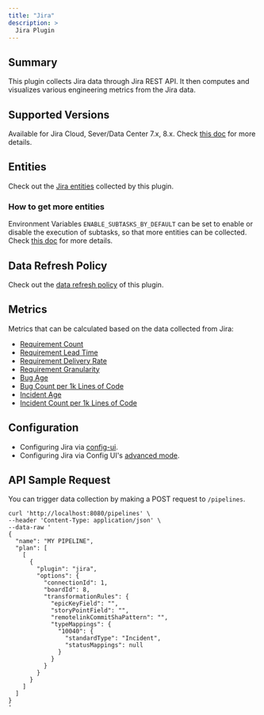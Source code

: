 ```yaml
---
title: "Jira"
description: >
  Jira Plugin
---
```


## Summary

This plugin collects Jira data through Jira REST API. It then computes and visualizes various engineering metrics from the Jira data.

## Supported Versions
Available for Jira Cloud, Sever/Data Center 7.x, 8.x. Check [this doc](https://devlake.apache.org/docs/Overview/SupportedDataSources#data-sources-and-data-plugins) for more details.

## Entities

Check out the [Jira entities](/Overview/SupportedDataSources.md#data-collection-scope-by-each-plugin) collected by this plugin.

### How to get more entities
Environment Variables `ENABLE_SUBTASKS_BY_DEFAULT` can be set to enable or disable the execution of subtasks, so that more entities can be collected.
Check [this doc](/GettingStarted/Environment.md#enable_subtasks_by_default) for more details.

## Data Refresh Policy

Check out the [data refresh policy](/Overview/SupportedDataSources.md#jira) of this plugin.

## Metrics

Metrics that can be calculated based on the data collected from Jira:

- [Requirement Count](/Metrics/RequirementCount.md)
- [Requirement Lead Time](/Metrics/RequirementLeadTime.md)
- [Requirement Delivery Rate](/Metrics/RequirementDeliveryRate.md)
- [Requirement Granularity](/Metrics/RequirementGranularity.md)
- [Bug Age](/Metrics/BugAge.md)
- [Bug Count per 1k Lines of Code](/Metrics/BugCountPer1kLinesOfCode.md)
- [Incident Age](/Metrics/IncidentAge.md)
- [Incident Count per 1k Lines of Code](/Metrics/IncidentCountPer1kLinesOfCode.md)

## Configuration

- Configuring Jira via [config-ui](/Configuration/Jira.md).
- Configuring Jira via Config UI's [advanced mode](/Configuration/AdvancedMode.md#4-jira).

## API Sample Request

You can trigger data collection by making a POST request to `/pipelines`.

```shell
curl 'http://localhost:8080/pipelines' \
--header 'Content-Type: application/json' \
--data-raw '
{
  "name": "MY PIPELINE",
  "plan": [
    [
      {
        "plugin": "jira",
        "options": {
          "connectionId": 1,
          "boardId": 8,
          "transformationRules": {
            "epicKeyField": "",
            "storyPointField": "",
            "remotelinkCommitShaPattern": "",
            "typeMappings": {
              "10040": {
                "standardType": "Incident",
                "statusMappings": null
              }
            }
          }
        }
      }
    ]
  ]
}
'
```

